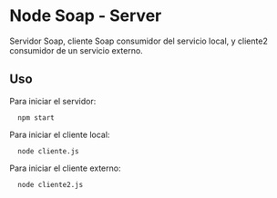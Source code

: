 # Node Soap - Server

Servidor Soap, cliente Soap consumidor del servicio local, y cliente2 consumidor de un servicio externo.

## Uso

Para iniciar el servidor:
```
  npm start
  ```
Para iniciar el cliente local:
```
  node cliente.js
  ```
Para iniciar el cliente externo:
```
  node cliente2.js
  ```
